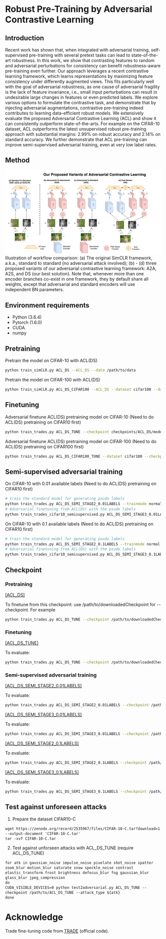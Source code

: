 # Robust Pre-Training by Adversarial Contrastive Learning
## Introduction
Recent work has shown that, when integrated with adversarial training, self-supervised 
pre-training with several pretext tasks can lead to state-of-the-art robustness. In this 
work, we show that contrasting features to random and adversarial perturbations for consistency
 can benefit robustness-aware pre-training even further. Our approach leverages a recent 
 contrastive learning framework, which learns representations by maximizing feature consistency 
 under differently augmented views. This fits particularly well with the goal of adversarial robustness, 
 as one cause of adversarial fragility is the lack of feature invariance, i.e., small input perturbations 
 can result in undesirable large changes in features or even predicted labels. We explore various options 
 to formulate the contrastive task, and demonstrate that by injecting adversarial augmentations, 
 contrastive pre-training indeed contributes to learning data-efficient robust models. We extensively 
 evaluate the proposed Adversarial Contrastive Learning (ACL) and show it can consistently outperform state-of-the-arts. 
 For example on the CIFAR-10 dataset, ACL outperforms the latest unsupervised robust pre-training approach
  with substantial margins: 2.99% on robust accuracy and 2.14% on standard accuracy. We further demonstrate 
  that ACL pre-training can improve semi-supervised adversarial training, even at very low label rates.

## Method
![pipeline](imgs/pipeline.png)
Illustration of workflow comparison: (a) The original SimCLR framework, a.k.a., standard to standard (no adversarial attack involved); 
(b) - (d) three proposed variants of our adversarial contrastive learning framework: A2A, A2S, and DS (our best solution). 
Note that, whenever more than one encoder branches co-exist in one framework, they by default share all weights, except that adversarial and standard 
encoders will use independent BN parameters.
## Environment requirements
* Python (3.6.4)
* Pytorch (1.6.0)
* CUDA
* numpy

## Pretraining
Pretrain the model on CIFAR-10 with ACL(DS)
```bash
python train_simCLR.py ACL_DS --ACL_DS --data /path/to/data
```
Pretrain the model on CIFAR-100 with ACL(DS)
```bash
python train_simCLR.py ACL_DS_CIFAR100 --ACL_DS --dataset cifar100 --data /path/to/data
```
## Finetuning
Adversarial finetune ACL(DS) pretraining model on CIFAR-10 (Need to do ACL(DS) pretraining on CIFAR10 first)
```bash
python train_trades.py ACL_DS_TUNE --checkpoint checkpoints/ACL_DS/model_1000.pt --cvt_state_dict --bnNameCnt 1 --decreasing_lr 40,60 --epochs 100 --data /path/to/data
```
Adversarial finetune ACL(DS) pretraining model on CIFAR-100 (Need to do ACL(DS) pretraining on CIFAR100 first)
```bash
python train_trades.py ACL_DS_CIFAR100_TUNE --dataset cifar100 --checkpoint checkpoints/ACL_DS_CIFAR100/model_1000.pt --cvt_state_dict --bnNameCnt 1 --data /path/to/data
```
## Semi-supervised adversarial training
On CIFAR-10 with 0.01 available labels (Need to do ACL(DS) pretraining on CIFAR10 first)
```bash
# train the standard model for generating psudo labels
python train_trades.py ACL_DS_SEMI_STAGE2_0.01LABELS --trainmode normal --trainset train0.01_idx --checkpoint checkpoints/ACL_DS/model_1000.pt --cvt_state_dict --bnNameCnt 0 --decreasing_lr 40,60 --epochs 100 --data /path/to/data
# Adversarial finetuning from ACL(DS) with the psudo labels
python train_trades_cifar10_semisupervised.py ACL_DS_SEMI_STAGE3_0.01LABELS --checkpoint checkpoints/ACL_DS/model_1000.pt --bnNameCnt 1 --cvt_state_dict --decreasing_lr 5,10 --epochs 15 --checkpoint_clean checkpoints_trade/ACL_DS_SEMI_STAGE2_0.01LABELS/best_model.pt --percentageLabeledData 1 --data /path/to/data
```
On CIFAR-10 with 0.1 available labels (Need to do ACL(DS) pretraining on CIFAR10 first)
```bash
# train the standard model for generating psudo labels
python train_trades.py ACL_DS_SEMI_STAGE2_0.1LABELS --trainmode normal --trainset train0.1_idx --checkpoint checkpoints/ACL_DS/model_1000.pt --cvt_state_dict --bnNameCnt 0 --decreasing_lr 40,60 --epochs 100 --data /path/to/data
# Adversarial finetuning from ACL(DS) with the psudo labels
python train_trades_cifar10_semisupervised.py ACL_DS_SEMI_STAGE3_0.1LABELS --checkpoint checkpoints/ACL_DS/model_1000.pt --bnNameCnt 1 --cvt_state_dict --decreasing_lr 5,10 --epochs 15 --checkpoint_clean checkpoints_trade/ACL_DS_SEMI_STAGE2_0.1LABELS/best_model.pt --percentageLabeledData 10 --data /path/to/data
```

## Checkpoint

### Pretraining
[[ACL_DS]](https://drive.google.com/file/d/1d5gZgqMpXl0-RiWH6sUcBvZZXJc2OrRF/view?usp=sharing)

To finetune from this checkpoint: use /path/to/downloadedCheckpoint for --checkpoint. For example
```bash
python train_trades.py ACL_DS_TUNE --checkpoint /path/to/downloadedCheckpoint --cvt_state_dict --bnNameCnt 1 --data /path/to/data
```
### Finetuning
[[ACL_DS_TUNE]](https://drive.google.com/file/d/1zLK5OTxaPkWK-i7MaGor7RnLKRYY9p-l/view?usp=sharing)

To evaluate:
```bash
python train_trades.py ACL_DS_TUNE --checkpoint /path/to/downloadedCheckpoint --eval-only --data /path/to/data
```
### Semi-supervised adversarial training
[[ACL_DS_SEMI_STAGE2_0.01LABELS]](https://drive.google.com/file/d/1PfDJXyF-PnwbKW1GsdiZRKza7C2Co-X1/view?usp=sharing) 

To evaluate:
```bash
python train_trades.py ACL_DS_SEMI_STAGE2_0.01LABELS --checkpoint /path/to/downloadedCheckpoint --eval-only --data /path/to/data
```

[[ACL_DS_SEMI_STAGE3_0.01LABELS]](https://drive.google.com/file/d/1y_2kz7VoGnSwfnWzb7KuB6ST01mvTnHw/view?usp=sharing)

To evaluate:
```bash
python train_trades.py ACL_DS_SEMI_STAGE3_0.01LABELS --checkpoint /path/to/downloadedCheckpoint --eval-only --data /path/to/data
```

[[ACL_DS_SEMI_STAGE2_0.1LABELS]](https://drive.google.com/file/d/1SOwFTOU4aU-YzzaE3AN14OLnvXySrSBs/view?usp=sharing)

To evaluate:
```bash
python train_trades.py ACL_DS_SEMI_STAGE2_0.1LABELS --checkpoint /path/to/downloadedCheckpoint --eval-only --data /path/to/data
```

[[ACL_DS_SEMI_STAGE3_0.1LABELS]](https://drive.google.com/file/d/1UNEQX38pRSGSw5Hee50Fn3nkXMVKnEW8/view?usp=sharing)

To evaluate:
```bash
python train_trades.py ACL_DS_SEMI_STAGE3_0.1LABELS --checkpoint /path/to/downloadedCheckpoint --eval-only --data /path/to/data
```

## Test against unforeseen attacks
1. Prepare the dataset CIFAR10-C
```shell script
wget https://zenodo.org/record/2535967/files/CIFAR-10-C.tar?download=1 --output-document 'CIFAR-10-C.tar'
tar -xvf CIFAR-10-C.tar
```
2. Test against unforseen attacks with ACL_DS_TUNE (require ACL_DS_TUNE)
```shell script
for atk in gaussian_noise impulse_noise pixelate shot_noise spatter zoom_blur motion_blur saturate snow speckle_noise contrast elastic_transform frost brightness defocus_blur fog gaussian_blur glass_blur jpeg_compression
do
CUDA_VISIBLE_DEVICES=0 python test2adversarial.py ACL_DS_TUNE --checkpoint /path/to/ACL_DS_TUNE --attack_type ${atk}
done
```

# Acknowledge
Trade fine-tuning code from [TRADE](https://github.com/yaodongyu/TRADES) (official code). 
